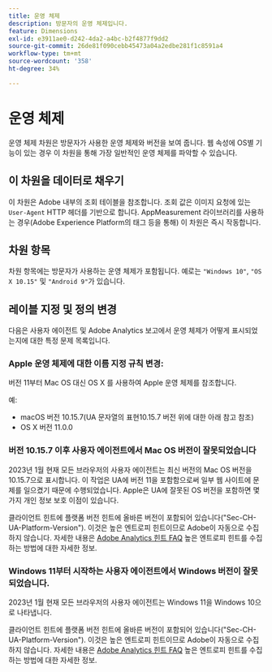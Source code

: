 ```yaml
---
title: 운영 체제
description: 방문자의 운영 체제입니다.
feature: Dimensions
exl-id: e3911ae0-d242-4da2-a4bc-b2f4877f9dd2
source-git-commit: 26de81f090cebb45473a04a2edbe281f1c8591a4
workflow-type: tm+mt
source-wordcount: '358'
ht-degree: 34%

---
```


# 운영 체제

운영 체제 차원은 방문자가 사용한 운영 체제와 버전을 보여 줍니다. 웹 속성에 OS별 기능이 있는 경우 이 차원을 통해 가장 일반적인 운영 체제를 파악할 수 있습니다.

## 이 차원을 데이터로 채우기

이 차원은 Adobe 내부의 조회 테이블을 참조합니다. 조회 값은 이미지 요청에 있는 `User-Agent` HTTP 헤더를 기반으로 합니다. AppMeasurement 라이브러리를 사용하는 경우(Adobe Experience Platform의 태그 등을 통해) 이 차원은 즉시 작동합니다.

## 차원 항목

차원 항목에는 방문자가 사용하는 운영 체제가 포함됩니다. 예로는 `"Windows 10"`, `"OS X 10.15"` 및 `"Android 9"`가 있습니다.

## 레이블 지정 및 정의 변경

다음은 사용자 에이전트 및 Adobe Analytics 보고에서 운영 체제가 어떻게 표시되었는지에 대한 특정 문제 목록입니다.

### Apple 운영 체제에 대한 이름 지정 규칙 변경:

버전 11부터 Mac OS 대신 OS X 를 사용하여 Apple 운영 체제를 참조합니다.

예:

* macOS 버전 10.15.7(UA 문자열의 표현10.15.7 버전 위에 대한 아래 참고 참조)
* OS X 버전 11.0.0

### 버전 10.15.7 이후 사용자 에이전트에서 Mac OS 버전이 잘못되었습니다 

2023년 1월 현재 모든 브라우저의 사용자 에이전트는 최신 버전의 Mac OS 버전을 10.15.7으로 표시합니다. 이 작업은 UA에 버전 11을 포함함으로써 일부 웹 사이트에 문제를 일으켰기 때문에 수행되었습니다. Apple은 UA에 잘못된 OS 버전을 포함하면 몇 가지 개인 정보 보호 이점이 있습니다.

클라이언트 힌트에 플랫폼 버전 힌트에 올바른 버전이 포함되어 있습니다(&quot;Sec-CH-UA-Platform-Version&quot;). 이것은 높은 엔트로피 힌트이므로 Adobe이 자동으로 수집하지 않습니다. 자세한 내용은 [Adobe Analytics 힌트 FAQ](https://experienceleague.adobe.com/docs/analytics/technotes/client-hints.html?lang=en) 높은 엔트로피 힌트를 수집하는 방법에 대한 자세한 정보.

### Windows 11부터 시작하는 사용자 에이전트에서 Windows 버전이 잘못되었습니다.

2023년 1월 현재 모든 브라우저의 사용자 에이전트는 Windows 11을 Windows 10으로 나타냅니다.

클라이언트 힌트에 플랫폼 버전 힌트에 올바른 버전이 포함되어 있습니다(&quot;Sec-CH-UA-Platform-Version&quot;). 이것은 높은 엔트로피 힌트이므로 Adobe이 자동으로 수집하지 않습니다. 자세한 내용은 [Adobe Analytics 힌트 FAQ](https://experienceleague.adobe.com/docs/analytics/technotes/client-hints.html?lang=en) 높은 엔트로피 힌트를 수집하는 방법에 대한 자세한 정보.
